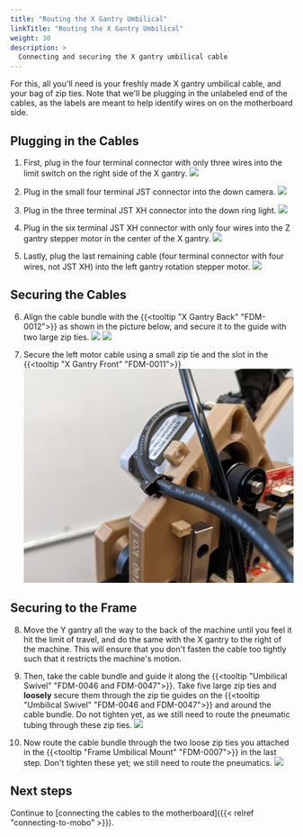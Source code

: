 ```yaml
---
title: "Routing the X Gantry Umbilical"
linkTitle: "Routing the X Gantry Umbilical"
weight: 30
description: >
  Connecting and securing the X gantry umbilical cable
---
```


For this, all you'll need is your freshly made X gantry umbilical cable, and your bag of zip ties. Note that we'll be plugging in the unlabeled end of the cables, as the labels are meant to help identify wires on on the motherboard side.

## Plugging in the Cables

1. First, plug in the four terminal connector with only three wires into the limit switch on the right side of the X gantry.
  ![](images/IMG_0814.JPG)

2. Plug in the small four terminal JST connector into the down camera.
  ![](images/IMG_0815.JPG)

3. Plug in the three terminal JST XH connector into the down ring light.
  ![](images/IMG_0816.JPG)

4. Plug in the six terminal JST XH connector with only four wires into the Z gantry stepper motor in the center of the X gantry.
  ![](images/IMG_0813.JPG)

5. Lastly, plug the last remaining cable (four terminal connector with four wires, not JST XH) into the left gantry rotation stepper motor.
  ![](images/IMG_0812.JPG)

## Securing the Cables

6. Align the cable bundle with the {{<tooltip "X Gantry Back" "FDM-0012">}} as shown in the picture below, and secure it to the guide with two large zip ties.
  ![](images/IMG_0817.JPG)
  ![](images/IMG_0818.JPG)

7. Secure the left motor cable using a small zip tie and the slot in the {{<tooltip "X Gantry Front" "FDM-0011">}}
  ![](images/PXL_20220205_013837319.jpg)

## Securing to the Frame

8. Move the Y gantry all the way to the back of the machine until you feel it hit the limit of travel, and do the same with the X gantry to the right of the machine. This will ensure that you don't fasten the cable too tightly such that it restricts the machine's motion.

9. Then, take the cable bundle and guide it along the {{<tooltip "Umbilical Swivel" "FDM-0046 and FDM-0047">}}. Take five large zip ties and **loosely** secure them through the zip tie guides on the {{<tooltip "Umbilical Swivel" "FDM-0046 and FDM-0047">}} and around the cable bundle. Do not tighten yet, as we still need to route the pneumatic tubing through these zip ties.
  ![](images/IMG_0819.JPG)

10. Now route the cable bundle through the two loose zip ties you attached in the {{<tooltip "Frame Umbilical Mount" "FDM-0007">}} in the last step. Don't tighten these yet; we still need to route the pneumatics.
  ![](images/IMG_0821.JPG)

## Next steps

Continue to [connecting the cables to the motherboard]({{< relref "connecting-to-mobo" >}}).